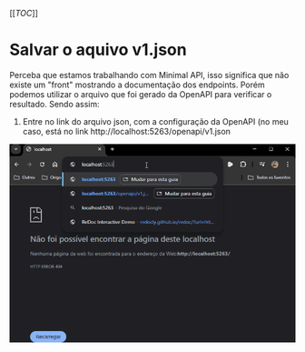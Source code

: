 [[_TOC_]]

# Salvar o aquivo v1.json

Perceba que estamos trabalhando com Minimal API, isso significa que não existe um "front" mostrando a documentação dos endpoints. Porém podemos utilizar o arquivo que foi gerado da OpenAPI para verificar o resultado. Sendo assim:

1. Entre no link do arquivo json, com a configuração da OpenAPI (no meu caso, está no link http://localhost:5263/openapi/v1.json

![gifanimation.gif](/.attachments/gifanimation-a149f8b7-2027-4f21-95f5-7f95aa44538c.gif)